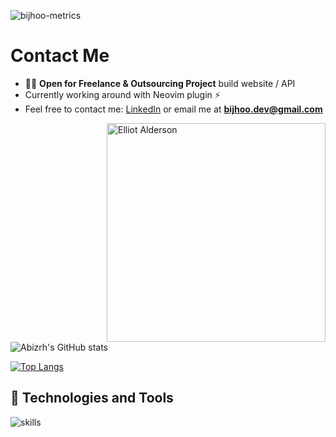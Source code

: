 <!-- ## <h1 align="center">Hi there, I'm abizarah <img src="https://media.giphy.com/media/hvRJCLFzcasrR4ia7z/giphy.gif" width="28"></h1> -->

![bijhoo-metrics](https://github.com/user-attachments/assets/1de1a6ba-771b-456d-befb-c79b2313d151)

# Contact Me

- 👨‍💻 **Open for Freelance & Outsourcing Project** build website / API
- Currently working around with Neovim plugin ⚡
- Feel free to contact me: [LinkedIn](https://www.linkedin.com/in/abi-zarah-58048524b/) or email me at **bijhoo.dev@gmail.com**


<img align="right" alt="Elliot Alderson" width="350" src="https://media2.giphy.com/media/WiM5K1e9MtEic/giphy.gif?cid=790b7611017faf1f577ba176c0aecf4628c769c0729bff23&rid=giphy.gif&ct=g">
<!-- [![Typing SVG](https://readme-typing-svg.demolab.com/?lines=Welcome+to+my+Profile!;I'm+Tech+enthusiast;Enjoy+to+explore+new+things)](https://git.io/typing-svg) -->

<!--
**Abizrh/Abizrh** is a ✨ _special_ ✨ repository because its `README.md` (this file) appears on your GitHub profile.

Here are some ideas to get you started:

- 🔭 I’m currently working on ...
- 🌱 I’m currently learning React | Next
- 👯 I’m looking to collaborate on ...
- 🤔 I’m looking for help with ...
- 💬 Ask me about ...
- 📫 How to reach me: ...
- 😄 Pronouns: ...
- ⚡ Fun fact: undefined

dark, radical, merko, gruvbox, tokyonight, onedark, cobalt, synthwave, highcontrast, dracula
 [![Readme Card](https://github-readme-stats.vercel.app/api/pin/?username=Abizrh&repo=Abizrh)](https://github.com/Abizrh/Abizrh) -->
![Abizrh's GitHub stats](https://github-readme-stats.vercel.app/api?username=Abizrh&show_icons=true&theme=tokyonight)

[![Top Langs](https://github-readme-stats.vercel.app/api/top-langs/?username=Abizrh&layout=compact)](https://github.com/Abizrh/github-readme-stats)

## 🔧 Technologies and Tools

![skills](https://skillicons.dev/icons?i=neovim,nodejs,vue,nuxt,react,svelte,astro,mongodb,mysql,postgresql,nestjs,js,ts,wordpress,sequelize,docker,git,express,html,css,jquery,vscode&theme=light)
